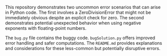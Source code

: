 This repository demonstrates two uncommon error scenarios that can arise in Python code.  The first involves a ZeroDivisionError that might not be immediately obvious despite an explicit check for zero. The second demonstrates potential unexpected behavior when using negative exponents with floating-point numbers.

The `bug.py` file contains the buggy code. `bugSolution.py` offers improved error handling and safer computations.  The `README.md` provides explanations and considerations for these less-common but potentially disruptive errors.